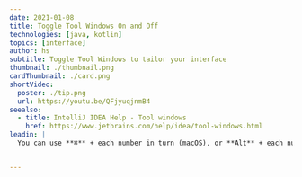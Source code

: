 ```yaml
---
date: 2021-01-08
title: Toggle Tool Windows On and Off
technologies: [java, kotlin]
topics: [interface]
author: hs
subtitle: Toggle Tool Windows to tailor your interface 
thumbnail: ./thumbnail.png
cardThumbnail: ./card.png
shortVideo:
  poster: ./tip.png
  url: https://youtu.be/QFjyuqjnmB4
seealso:
  - title: IntelliJ IDEA Help - Tool windows
    href: https://www.jetbrains.com/help/idea/tool-windows.html
leadin: |
  You can use **⌘** + each number in turn (macOS), or **Alt** + each number in turn (Windows/Linux), to toggle the Tool windows on, and off. See [our documentation](https://www.jetbrains.com/help/idea/tool-windows.html) for more information on the Tool windows.


---
```

